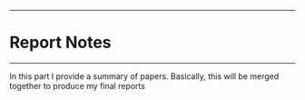 -----
# Report Notes
-----

<p> In this part I provide a summary of papers. Basically, this will be merged together to produce my final reports</p>
